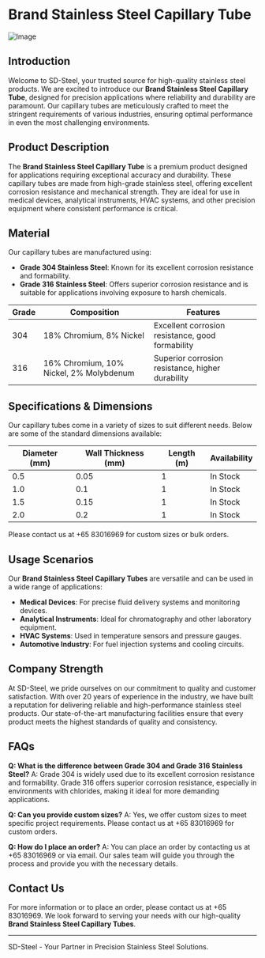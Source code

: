 # Brand Stainless Steel Capillary Tube

![Image](https://github.com/user-attachments/assets/2567258e-e124-4816-932d-1809bd27ef0b)

## Introduction
Welcome to SD-Steel, your trusted source for high-quality stainless steel products. We are excited to introduce our **Brand Stainless Steel Capillary Tube**, designed for precision applications where reliability and durability are paramount. Our capillary tubes are meticulously crafted to meet the stringent requirements of various industries, ensuring optimal performance in even the most challenging environments.

## Product Description
The **Brand Stainless Steel Capillary Tube** is a premium product designed for applications requiring exceptional accuracy and durability. These capillary tubes are made from high-grade stainless steel, offering excellent corrosion resistance and mechanical strength. They are ideal for use in medical devices, analytical instruments, HVAC systems, and other precision equipment where consistent performance is critical.

## Material
Our capillary tubes are manufactured using:
- **Grade 304 Stainless Steel**: Known for its excellent corrosion resistance and formability.
- **Grade 316 Stainless Steel**: Offers superior corrosion resistance and is suitable for applications involving exposure to harsh chemicals.

| Grade | Composition | Features |
|-------|-------------|----------|
| 304   | 18% Chromium, 8% Nickel | Excellent corrosion resistance, good formability |
| 316   | 16% Chromium, 10% Nickel, 2% Molybdenum | Superior corrosion resistance, higher durability |

## Specifications & Dimensions
Our capillary tubes come in a variety of sizes to suit different needs. Below are some of the standard dimensions available:

| Diameter (mm) | Wall Thickness (mm) | Length (m) | Availability |
|---------------|---------------------|------------|--------------|
| 0.5           | 0.05                | 1          | In Stock     |
| 1.0           | 0.1                 | 1          | In Stock     |
| 1.5           | 0.15                | 1          | In Stock     |
| 2.0           | 0.2                 | 1          | In Stock     |

Please contact us at +65 83016969 for custom sizes or bulk orders.

## Usage Scenarios
Our **Brand Stainless Steel Capillary Tubes** are versatile and can be used in a wide range of applications:
- **Medical Devices**: For precise fluid delivery systems and monitoring devices.
- **Analytical Instruments**: Ideal for chromatography and other laboratory equipment.
- **HVAC Systems**: Used in temperature sensors and pressure gauges.
- **Automotive Industry**: For fuel injection systems and cooling circuits.

## Company Strength
At SD-Steel, we pride ourselves on our commitment to quality and customer satisfaction. With over 20 years of experience in the industry, we have built a reputation for delivering reliable and high-performance stainless steel products. Our state-of-the-art manufacturing facilities ensure that every product meets the highest standards of quality and consistency.

## FAQs
**Q: What is the difference between Grade 304 and Grade 316 Stainless Steel?**
A: Grade 304 is widely used due to its excellent corrosion resistance and formability. Grade 316 offers superior corrosion resistance, especially in environments with chlorides, making it ideal for more demanding applications.

**Q: Can you provide custom sizes?**
A: Yes, we offer custom sizes to meet specific project requirements. Please contact us at +65 83016969 for custom orders.

**Q: How do I place an order?**
A: You can place an order by contacting us at +65 83016969 or via email. Our sales team will guide you through the process and provide you with the necessary details.

## Contact Us
For more information or to place an order, please contact us at +65 83016969. We look forward to serving your needs with our high-quality **Brand Stainless Steel Capillary Tubes**.

---

SD-Steel - Your Partner in Precision Stainless Steel Solutions.